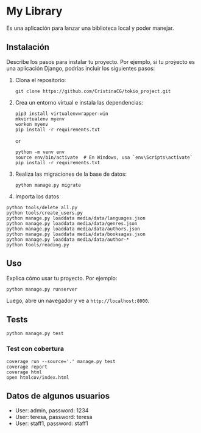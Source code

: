 # My Library

Es una aplicación para lanzar una biblioteca local y poder manejar.

## Instalación

Describe los pasos para instalar tu proyecto. Por ejemplo, si tu proyecto es una aplicación Django, podrías incluir los siguientes pasos:

1. Clona el repositorio:
    ```
    git clone https://github.com/CristinaCG/tokio_project.git

    ```
2. Crea un entorno virtual e instala las dependencias:
    ```
    pip3 install virtualenvwrapper-win
    mkvirtualenv myenv
    workon myenv
    pip install -r requirements.txt
    ```
    or
    ```
    python -m venv env
    source env/bin/activate  # En Windows, usa `env\Scripts\activate`
    pip install -r requirements.txt
    ```
3. Realiza las migraciones de la base de datos:
    ```
    python manage.py migrate
    ```
4. Importa los datos
```
python tools/delete_all.py
python tools/create_users.py
python manage.py loaddata media/data/languages.json
python manage.py loaddata media/data/genres.json
python manage.py loaddata media/data/authors.json
python manage.py loaddata media/data/booksagas.json
python manage.py loaddata media/data/author-*
python tools/reading.py 
```

## Uso

Explica cómo usar tu proyecto. Por ejemplo:

```
python manage.py runserver
```
Luego, abre un navegador y ve a `http://localhost:8000`.

## Tests
```
python manage.py test
```

### Test con cobertura
```
coverage run --source='.' manage.py test
coverage report
coverage html
open htmlcov/index.html
```

## Datos de algunos usuarios
- User: admin, password: 1234
- User: teresa, password: teresa
- User: staff1, password: staff1